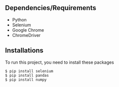 ## Dependencies/Requirements
* Python
* Selenium
* Google Chrome
* ChromeDriver

## Installations
To run this project, you need to install these packages

```
$ pip install selenium
$ pip install pandas
$ pip install numpy
```